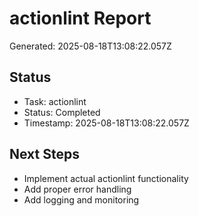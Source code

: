 # actionlint Report

Generated: 2025-08-18T13:08:22.057Z

## Status
- Task: actionlint
- Status: Completed
- Timestamp: 2025-08-18T13:08:22.057Z

## Next Steps
- Implement actual actionlint functionality
- Add proper error handling
- Add logging and monitoring

